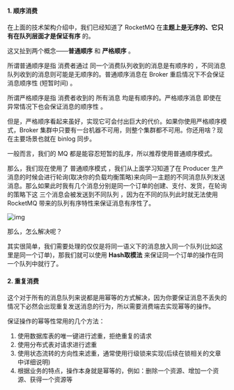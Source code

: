 #### 1. 顺序消费

在上面的技术架构介绍中，我们已经知道了 RocketMQ 在**主题上是无序的、它只有在队列层面才是保证有序** 的。



这又扯到两个概念——**普通顺序** 和 **严格顺序** 。

所谓普通顺序是指 消费者通过 同一个消费队列收到的消息是有顺序的 ，不同消息队列收到的消息则可能是无顺序的。普通顺序消息在 Broker 重启情况下不会保证消息顺序性 (短暂时间) 。

所谓严格顺序是指 消费者收到的 所有消息 均是有顺序的。严格顺序消息 即使在异常情况下也会保证消息的顺序性 。



但是，严格顺序看起来虽好，实现它可会付出巨大的代价。如果你使用严格顺序模式，Broker 集群中只要有一台机器不可用，则整个集群都不可用。你还用啥？现在主要场景也就在 binlog 同步。

一般而言，我们的 MQ 都是能容忍短暂的乱序，所以推荐使用普通顺序模式。



那么，我们现在使用了 普通顺序模式 ，我们从上面学习知道了在 Producer 生产消息的时候会进行轮询(取决你的负载均衡策略)来向同一主题的不同消息队列发送消息。那么如果此时我有几个消息分别是同一个订单的创建、支付、发货，在轮询的策略下这 三个消息会被发送到不同队列 ，因为在不同的队列此时就无法使用 RocketMQ 带来的队列有序特性来保证消息有序性了。

![img](http://pcc.huitogo.club/1925c0f131b3b48e8a23d932d879f9d3)



那么，怎么解决呢？



其实很简单，我们需要处理的仅仅是将同一语义下的消息放入同一个队列(比如这里是同一个订单)，那我们就可以使用 **Hash取模法** 来保证同一个订单的操作在同一个队列中就行了。



#### 2. 重复消费

这个对于所有的消息队列来说都是用幂等的方式解决，因为你要保证消息不丢失的情况下必然会出现重复发送消息的行为，所以需要消费端去实现幂等的操作。



保证操作的幂等性常用的几个方法：

1. 使用数据库表的唯一键进行滤重，拒绝重复的请求
2. 使用分布式表对请求进行滤重
3. 使用状态流转的方向性来滤重，通常使用行级锁来实现(后续在锁相关的文章中详细说明)
4. 根据业务的特点，操作本身就是幂等的，例如：删除一个资源、增加一个资源、获得一个资源等